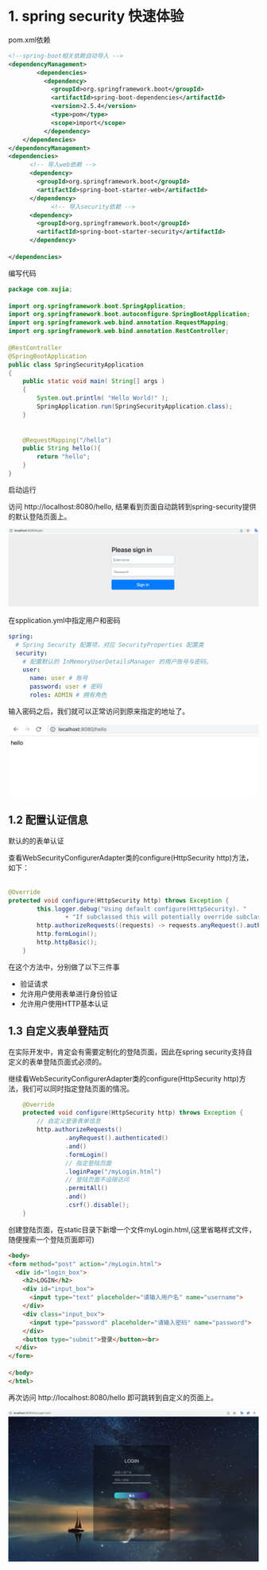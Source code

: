 # 1. spring security 快速体验

pom.xml依赖

```xml
<!--spring-boot相关依赖自动导入 -->
<dependencyManagement>
        <dependencies>
          <dependency>
            <groupId>org.springframework.boot</groupId>
            <artifactId>spring-boot-dependencies</artifactId>
            <version>2.5.4</version>
            <type>pom</type>
            <scope>import</scope>
          </dependency>
    </dependencies>
</dependencyManagement>
<dependencies>
      <!-- 导入web依赖 -->
      <dependency>
        <groupId>org.springframework.boot</groupId>
        <artifactId>spring-boot-starter-web</artifactId>
      </dependency>
			<!-- 导入security依赖 -->
      <dependency>
        <groupId>org.springframework.boot</groupId>
        <artifactId>spring-boot-starter-security</artifactId>
      </dependency> 
    
</dependencies>
```



编写代码

```java
package com.xujia;

import org.springframework.boot.SpringApplication;
import org.springframework.boot.autoconfigure.SpringBootApplication;
import org.springframework.web.bind.annotation.RequestMapping;
import org.springframework.web.bind.annotation.RestController;

@RestController
@SpringBootApplication
public class SpringSecurityApplication
{
    public static void main( String[] args )
    {
        System.out.println( "Hello World!" );
        SpringApplication.run(SpringSecurityApplication.class);
    }


    @RequestMapping("/hello")
    public String hello(){
        return "hello";
    }
}
```



启动运行

访问 http://localhost:8080/hello, 结果看到页面自动跳转到spring-security提供的默认登陆页面上。

![image-20230629120552548](images/image-20230629120552548.png)



在spplication.yml中指定用户和密码

```yaml
spring:
  # Spring Security 配置项，对应 SecurityProperties 配置类
  security:
    # 配置默认的 InMemoryUserDetailsManager 的用户账号与密码。
    user:
      name: user # 账号
      password: user # 密码
      roles: ADMIN # 拥有角色
```

输入密码之后，我们就可以正常访问到原来指定的地址了。

![image-20230629120859973](images/image-20230629120859973.png)

## 1.2 配置认证信息

默认的的表单认证

查看WebSecurityConfigurerAdapter类的configure(HttpSecurity http)方法，如下：
```java

@Override
protected void configure(HttpSecurity http) throws Exception {
		this.logger.debug("Using default configure(HttpSecurity). "
				+ "If subclassed this will potentially override subclass configure(HttpSecurity).");
		http.authorizeRequests((requests) -> requests.anyRequest().authenticated());
		http.formLogin();
		http.httpBasic();
	}
```



在这个方法中，分别做了以下三件事

- 验证请求
- 允许用户使用表单进行身份验证
- 允许用户使用HTTP基本认证



## 1.3 自定义表单登陆页

  在实际开发中，肯定会有需要定制化的登陆页面，因此在spring security支持自定义的表单登陆页面式必须的。

  继续看WebSecurityConfigurerAdapter类的configure(HttpSecurity http)方法，我们可以同时指定登陆页面的情况。
```java
    @Override
    protected void configure(HttpSecurity http) throws Exception {
        // 自定义登录表单信息
        http.authorizeRequests()
                .anyRequest().authenticated()
                .and()
                .formLogin()
                // 指定登陆页面
                .loginPage("/myLogin.html")
                // 登陆页面不设限访问
                .permitAll()
                .and()
                .csrf().disable();
    }
```

创建登陆页面，在static目录下新增一个文件myLogin.html,(这里省略样式文件， 随便搜索一个登陆页面即可)
```html
<body>
<form method="post" action="/myLogin.html">
  <div id="login_box">
    <h2>LOGIN</h2>
    <div id="input_box">
      <input type="text" placeholder="请输入用户名" name="username">
    </div>
    <div class="input_box">
      <input type="password" placeholder="请输入密码" name="password">
    </div>
    <button type="submit">登录</button><br>
  </div>
</form>

</body>
</html>
```


再次访问 http://localhost:8080/hello 即可跳转到自定义的页面上。

![image-20230630132449174](images/image-20230630132449174.png)

